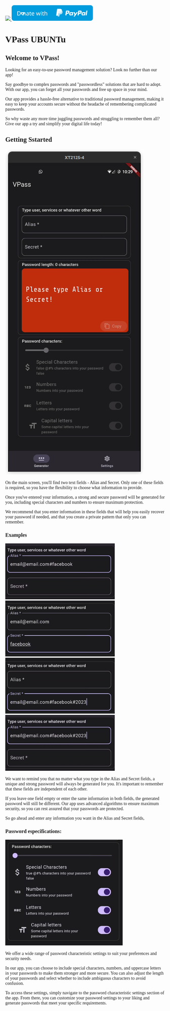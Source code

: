 <div style="font-family: 'Ubuntu', cursive;">




<a href="https://www.buymeacoffee.com/vinaooooooooo">
  <img src="https://img.buymeacoffee.com/button-api/?text=Buy me a coffee&emoji=&slug=vinaooooooooo&button_colour=FF5F5F&font_colour=ffffff&font_family=Lato&outline_colour=000000&coffee_colour=FFDD00" />
</a>
<a href="https://www.paypal.com/donate/?business=LAWPZD4LYVVLN&no_recurring=0&item_name=Turning+dreams+into+reality.+Your+contribution+matters!+Join+me+on+this+inspiring+journey.+Thank+you+for+your+support%21&currency_code=USD">
  <img src="https://github.com/vinaooo/VPass/blob/master/images/blue.svg" height="49">
</a>

# VPass UBUNTu

## Welcome to VPass!

Looking for an easy-to-use password management solution? Look no further than our app!

Say goodbye to complex passwords and "passwordless" solutions that are hard to adopt. With our app, you can forget all your passwords and free up space in your mind.

Our app provides a hassle-free alternative to traditional password management, making it easy to keep your accounts secure without the headache of remembering complicated passwords.

So why waste any more time juggling passwords and struggling to remember them all? Give our app a try and simplify your digital life today!

## Getting Sstarted
![First screen](https://github.com/vinaooo/vpass/blob/master/images/Captura%20de%20tela%20de%202023-03-26%2010-29-50.png)

On the main screen, you'll find two text fields - Alias and Secret. Only one of these fields is required, so you have the flexibility to choose what information to provide.

Once you've entered your information, a strong and secure password will be generated for you, including special characters and numbers to ensure maximum protection.

We recommend that you enter information in these fields that will help you easily recover your password if needed, and that you create a private pattern that only you can remember.

### Examples

![enter image description here](https://github.com/vinaooo/vpass/blob/master/images/Captura%20de%20tela%20de%202023-03-26%2011-12-22.png)
![Alias and Scret](https://github.com/vinaooo/vpass/blob/master/images/Captura%20de%20tela%20de%202023-03-26%2011-08-51.png)
![Different Alias and Secrets](https://github.com/vinaooo/vpass/blob/master/images/Captura%20de%20tela%20de%202023-03-26%2011-13-24.png)
![enter image description here](https://github.com/vinaooo/vpass/blob/master/images/Captura%20de%20tela%20de%202023-03-26%2011-12-33.png)

We want to remind you that no matter what you type in the Alias and Secret fields, a unique and strong password will always be generated for you. It's important to remember that these fields are independent of each other.

If you leave one field empty or enter the same information in both fields, the generated password will still be different. Our app uses advanced algorithms to ensure maximum security, so you can rest assured that your passwords are protected.

So go ahead and enter any information you want in the Alias and Secret fields,


### Password especifications:

![configs](https://github.com/vinaooo/vpass/blob/master/images/Captura%20de%20tela%20de%202023-03-26%2011-26-49.png)

We offer a wide range of password characteristic settings to suit your preferences and security needs.

In our app, you can choose to include special characters, numbers, and uppercase letters in your passwords to make them stronger and more secure. You can also adjust the length of your passwords and select whether to include ambiguous characters to avoid confusion.

To access these settings, simply navigate to the password characteristic settings section of the app. From there, you can customize your password settings to your liking and generate passwords that meet your specific requirements.
